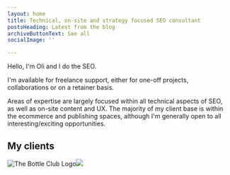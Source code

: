 ```yaml
---
layout: home
title: Technical, on-site and strategy focused SEO consultant
postsHeading: Latest from the blog
archiveButtonText: See all
socialImage: ''

---
```

Hello, I'm Oli and I do the SEO.

I'm available for freelance support, either for one-off projects, collaborations or on a retainer basis.

Areas of expertise are largely focused within all technical aspects of SEO, as well as on-site content and UX. The majority of my client base is within the ecommerce and publishing spaces, although I'm generally open to all interesting/exciting opportunities.

## My clients

![The Bottle Club Logo](/images/the-bottle-club-logo-xs.png "The Bottle Club Logo")![](/images/gearspace-logo-xs.png)